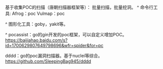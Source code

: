 基于收集POC的扫描（唐朝扫描器框架等）：
批量扫描，批量挖洞。
^
命令行工具:
Afrog：poc
Vulmap：poc

^
图形化工具：goby，yakit等。

^
pocassist：go的gin开发的poc框架，可以自定义增加POC。
<https://baijiahao.baidu.com/s?id=1700629807649798696&wfr=spider&for=pc>

dddd：go的poc漏洞扫描器。基于nuclei等综合。
<https://github.com/SleepingBag945/dddd>
